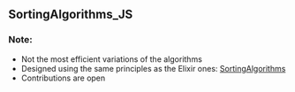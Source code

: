 ## SortingAlgorithms_JS 
### Note:
- Not the most efficient variations of the algorithms
- Designed using the same principles as the Elixir ones: [SortingAlgorithms](https://github.com/samh7/SortingAlgorithms)
- Contributions are open
